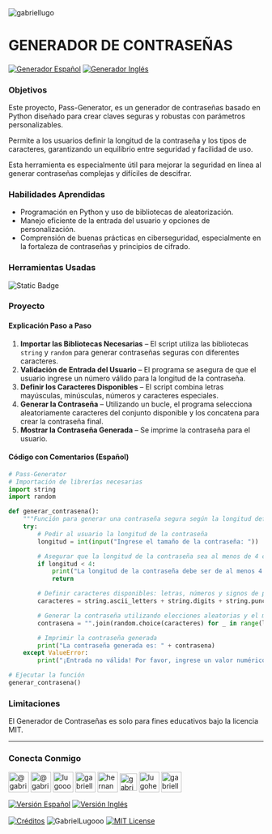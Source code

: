 <img align="center" src="https://media.licdn.com/dms/image/v2/D4D16AQGUNxQ7NSC05A/profile-displaybackgroundimage-shrink_350_1400/profile-displaybackgroundimage-shrink_350_1400/0/1738695150340?e=1744243200&v=beta&t=oXX-ixT9bR3dJcYCLv4KBs5wjKFoeP0524kFGHQMYmQ" alt="gabriellugo" />

# GENERADOR DE CONTRASEÑAS

<a href="https://github.com/GabrielLugooo/Pass-Generator/blob/main/README%20Spanish.md" target="_blank" rel="noreferrer noopener"> <img align="center" src="https://img.shields.io/badge/Generador%20Contraseñas%20Español-000000" alt="Generador Español" /></a>
<a href="https://github.com/GabrielLugooo/Pass-Generator" target="_blank" rel="noreferrer noopener"> <img align="center" src="https://img.shields.io/badge/Generador%20Contraseñas%20Inglés-green" alt="Generador Inglés" /></a>

### Objetivos

Este proyecto, Pass-Generator, es un generador de contraseñas basado en Python diseñado para crear claves seguras y robustas con parámetros personalizables.

Permite a los usuarios definir la longitud de la contraseña y los tipos de caracteres, garantizando un equilibrio entre seguridad y facilidad de uso.

Esta herramienta es especialmente útil para mejorar la seguridad en línea al generar contraseñas complejas y difíciles de descifrar.

### Habilidades Aprendidas

- Programación en Python y uso de bibliotecas de aleatorización.
- Manejo eficiente de la entrada del usuario y opciones de personalización.
- Comprensión de buenas prácticas en ciberseguridad, especialmente en la fortaleza de contraseñas y principios de cifrado.

### Herramientas Usadas

![Static Badge](https://img.shields.io/badge/Python-000000?logo=python&logoSize=auto)

### Proyecto

#### Explicación Paso a Paso

1. **Importar las Bibliotecas Necesarias** – El script utiliza las bibliotecas `string` y `random` para generar contraseñas seguras con diferentes caracteres.
2. **Validación de Entrada del Usuario** – El programa se asegura de que el usuario ingrese un número válido para la longitud de la contraseña.
3. **Definir los Caracteres Disponibles** – El script combina letras mayúsculas, minúsculas, números y caracteres especiales.
4. **Generar la Contraseña** – Utilizando un bucle, el programa selecciona aleatoriamente caracteres del conjunto disponible y los concatena para crear la contraseña final.
5. **Mostrar la Contraseña Generada** – Se imprime la contraseña para el usuario.

#### Código con Comentarios (Español)

```python
# Pass-Generator
# Importación de librerías necesarias
import string
import random

def generar_contrasena():
    """Función para generar una contraseña segura según la longitud definida por el usuario."""
    try:
        # Pedir al usuario la longitud de la contraseña
        longitud = int(input("Ingrese el tamaño de la contraseña: "))

        # Asegurar que la longitud de la contraseña sea al menos de 4 caracteres
        if longitud < 4:
            print("La longitud de la contraseña debe ser de al menos 4 caracteres por seguridad.")
            return

        # Definir caracteres disponibles: letras, números y signos de puntuación
        caracteres = string.ascii_letters + string.digits + string.punctuation

        # Generar la contraseña utilizando elecciones aleatorias y el método join
        contrasena = "".join(random.choice(caracteres) for _ in range(longitud))

        # Imprimir la contraseña generada
        print("La contraseña generada es: " + contrasena)
    except ValueError:
        print("¡Entrada no válida! Por favor, ingrese un valor numérico.")

# Ejecutar la función
generar_contrasena()
```

### Limitaciones

El Generador de Contraseñas es solo para fines educativos bajo la licencia MIT.

---

<h3 align="left">Conecta Conmigo</h3>

<p align="left">
<a href="https://www.youtube.com/@gabriellugooo" target="_blank" rel="noreferrer noopener"> <img align="center" src="https://img.icons8.com/?size=50&id=55200&format=png" alt="@gabriellugooo" height="40" width="40" /></a>
<a href="http://www.tiktok.com/@gabriellugooo" target="_blank" rel="noreferrer noopener"> <img align="center" src="https://img.icons8.com/?size=50&id=118638&format=png" alt="@gabriellugooo" height="40" width="40" /></a>
<a href="https://instagram.com/lugooogabriel" target="_blank" rel="noreferrer noopener"> <img align="center" src="https://img.icons8.com/?size=50&id=32309&format=png" alt="lugooogabriel" height="40" width="40" /></a>
<a href="https://twitter.com/gabriellugo__" target="_blank" rel="noreferrer noopener"> <img align="center" src="https://img.icons8.com/?size=50&id=phOKFKYpe00C&format=png" alt="gabriellugo__" height="40" width="40" /></a>
<a href="https://www.linkedin.com/in/hernando-gabriel-lugo" target="_blank" rel="noreferrer noopener"> <img align="center" src="https://img.icons8.com/?size=50&id=8808&format=png" alt="hernando-gabriel-lugo" height="40" width="40" /></a>
<a href="https://github.com/GabrielLugooo" target="_blank" rel="noreferrer noopener"> <img align="center" src="https://img.icons8.com/?size=80&id=AngkmzgE6d3E&format=png" alt="gabriellugooo" height="34" width="34" /></a>
<a href="mailto:lugohernandogabriel@gmail.com"> <img align="center" src="https://img.icons8.com/?size=50&id=38036&format=png" alt="lugohernandogabriel@gmail.com" height="40" width="40" /></a>
<a href="https://linktr.ee/gabriellugooo" target="_blank" rel="noreferrer noopener"> <img align="center" src="https://simpleicons.org/icons/linktree.svg" alt="gabriellugooo" height="40" width="40" /></a>
</p>

<p align="left">
<a href="https://github.com/GabrielLugooo/GabrielLugooo/blob/main/Readme%20Spanish.md" target="_blank" rel="noreferrer noopener"> <img align="center" src="https://img.shields.io/badge/Versión%20Español-000000" alt="Versión Español" /></a>
<a href="https://github.com/GabrielLugooo/GabrielLugooo/blob/main/README.md" target="_blank" rel="noreferrer noopener"> <img align="center" src="https://img.shields.io/badge/Versión%20Inglés-Green" alt="Versión Inglés" /></a>
</p>

<a href="https://linktr.ee/gabriellugooo" target="_blank" rel="noreferrer noopener"> <img align="center" src="https://img.shields.io/badge/Créditos-Gabriel%20Lugo-green" alt="Créditos" /></a>
<img align="center" src="https://komarev.com/ghpvc/?username=GabrielLugoo&label=Vistas%20del%20Perfil&color=green&base=2000" alt="GabrielLugooo" />
<a href="" target="_blank" rel="noreferrer noopener"> <img align="center" src="https://img.shields.io/badge/License-MIT-green" alt="MIT License" /></a>

